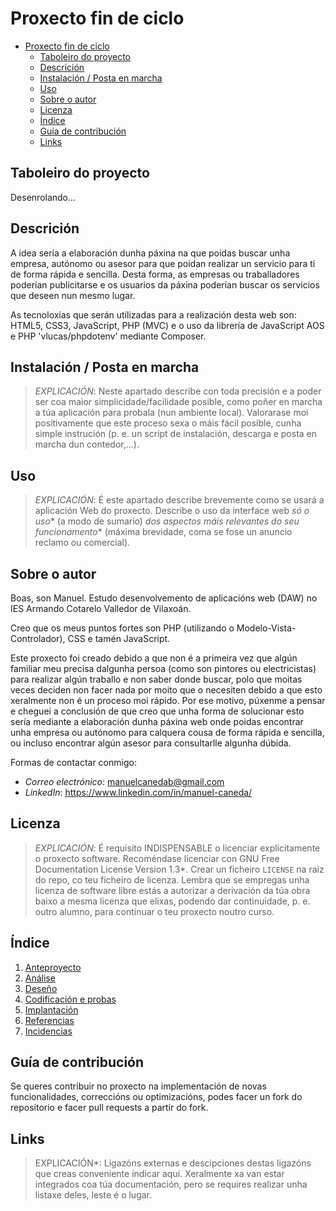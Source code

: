# Proxecto fin de ciclo

- [Proxecto fin de ciclo](#proxecto-fin-de-ciclo)
  - [Taboleiro do proyecto](#taboleiro-do-proyecto)
  - [Descrición](#descrición)
  - [Instalación / Posta en marcha](#instalación--posta-en-marcha)
  - [Uso](#uso)
  - [Sobre o autor](#sobre-o-autor)
  - [Licenza](#licenza)
  - [Índice](#índice)
  - [Guía de contribución](#guía-de-contribución)
  - [Links](#links)

## Taboleiro do proyecto

Desenrolando...

## Descrición
A idea sería a elaboración dunha páxina na que poidas buscar unha empresa, autónomo ou asesor para que poidan realizar un servicio para tí de forma rápida e sencilla. Desta forma, as empresas ou traballadores poderían publicitarse e os usuarios da páxina poderían buscar os servicios que deseen nun mesmo lugar. 

As tecnoloxías que serán utilizadas para a realización desta web son: HTML5, CSS3, JavaScript, PHP (MVC) e o uso da librería de JavaScript AOS e PHP 'vlucas/phpdotenv' mediante Composer.

## Instalación / Posta en marcha

> *EXPLICACIÓN*: Neste apartado describe con toda precisión e a poder ser coa maior simplicidade/facilidade posible, como poñer en marcha a túa aplicación para probala (nun ambiente local). Valorarase moi positivamente que este proceso sexa o máis fácil posible, cunha simple instrución (p. e. un script de instalación, descarga e posta en marcha dun contedor,...).
>

## Uso

> *EXPLICACIÓN*: É este apartado describe brevemente como se usará a aplicación Web do proxecto. Describe o uso da interface web *só o uso** (a modo de sumario) *dos aspectos máis relevantes do seu funcionamento** (máxima brevidade, coma se fose un anuncio reclamo ou comercial).
>

## Sobre o autor

Boas, son Manuel. Estudo desenvolvemento de aplicacións web (DAW) no IES Armando Cotarelo Valledor de Vilaxoán.

Creo que os meus puntos fortes son PHP (utilizando o Modelo-Vista-Controlador), CSS e tamén JavaScript.

Este proxecto foi creado debido a que non é a primeira vez que algún familiar meu precisa dalgunha persoa (como son pintores ou electricistas) para realizar algún traballo e non saber donde buscar, polo que moitas veces deciden non facer nada por moito que o necesiten debido a que esto xeralmente non é un proceso moi rápido. Por ese motivo, púxenme a pensar e cheguei a conclusión de que creo que unha forma de solucionar esto sería mediante a elaboración dunha páxina web onde poidas encontrar unha empresa ou autónomo para calquera cousa de forma rápida e sencilla, ou incluso encontrar algún asesor para consultarlle algunha dúbida.

Formas de contactar conmigo:
- *Correo electrónico*: manuelcanedab@gmail.com
- *LinkedIn*: https://www.linkedin.com/in/manuel-caneda/

## Licenza

> *EXPLICACIÓN*: É requisito INDISPENSABLE o licenciar explicitamente o proxecto software. Recoméndase licenciar con GNU Free Documentation License Version 1.3*. Crear un ficheiro `LICENSE` na raiz do repo, co teu ficheiro de licenza. Lembra que se empregas unha licenza de software libre estás a autorizar a derivación da túa obra baixo a mesma licenza que elixas, podendo dar continuidade, p. e. outro alumno, para continuar o teu proxecto noutro curso.

## Índice

1. [Anteproyecto](doc/templates/1_Anteproxecto.md)
2. [Análise](doc/templates/2_Analise.md)
3. [Deseño](doc/templates/3_Deseño.md)
4. [Codificación e probas](doc/templates/4_Codificacion_e_probas.md)
5. [Implantación](doc/templates/5_Implantación.md)
6. [Referencias](doc/templates/6_Referencias.md)
7. [Incidencias](doc/templates/7_Incidencias.md)

## Guía de contribución

Se queres contribuir no proxecto na implementación de novas funcionalidades, correccións ou optimizacións, podes facer un fork do repositorio e facer pull requests a partir do fork.

## Links

> EXPLICACIÓN*: Ligazóns externas e descipciones destas ligazóns que creas conveniente indicar aquí. Xeralmente xa van estar integrados coa túa documentación, pero se requires realizar unha listaxe deles, leste é o lugar.
>
